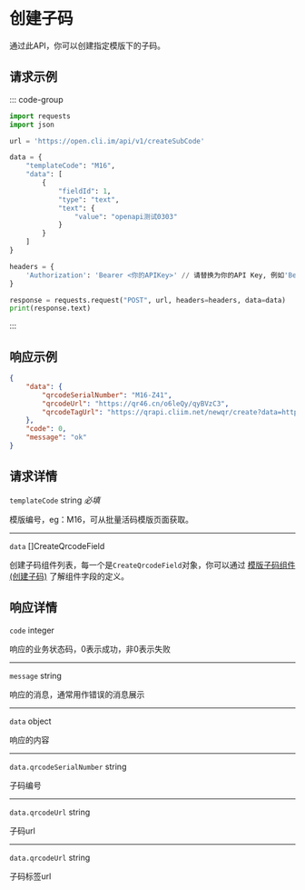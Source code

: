 # 创建子码

通过此API，你可以创建指定模版下的子码。

## 请求示例

::: code-group

```python [Python + requests]
import requests
import json

url = 'https://open.cli.im/api/v1/createSubCode'

data = {
    "templateCode": "M16",
    "data": [
        {
            "fieldId": 1,
            "type": "text",
            "text": {
                "value": "openapi测试0303"
            }
        }
    ]
}

headers = {
    'Authorization': 'Bearer <你的APIKey>' // 请替换为你的API Key, 例如'Bearer abc123456'
}

response = requests.request("POST", url, headers=headers, data=data)
print(response.text)
```

:::

## 响应示例

```json
{
    "data": {
        "qrcodeSerialNumber": "M16-Z41",
        "qrcodeUrl": "https://qr46.cn/o6leQy/qyBVzC3",
        "qrcodeTagUrl": "https://qrapi.cliim.net/newqr/create?data=https%3A%2F%2Fqr46.cn%2Fo6leQy%2FqF19FPq&level=H&transparent=&bgcolor=%23ffffff&forecolor=%23000000&blockpixel=12&marginblock=2&logourl=&size=220&kid=bizcliim&time=1754554955&key=9b2c21895b9eb726efe08371209b8388"
    },
    "code": 0,
    "message": "ok"
}
```

## 请求详情

`templateCode` string *必填*

模版编号，eg：M16，可从批量活码模版页面获取。

---

`data` []CreateQrcodeField

创建子码组件列表，每一个是`CreateQrcodeField`对象，你可以通过 [模版子码组件(创建子码)](./openapi/api/template-qrcodes/qrcode-create-field.md) 了解组件字段的定义。


## 响应详情

`code` integer

响应的业务状态码，0表示成功，非0表示失败

---

`message` string

响应的消息，通常用作错误的消息展示

---

`data` object

响应的内容

---

`data.qrcodeSerialNumber` string

子码编号

---

`data.qrcodeUrl` string

子码url

---

`data.qrcodeUrl` string

子码标签url

